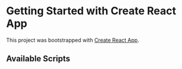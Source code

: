 # Getting Started with Create React App

This project was bootstrapped with [Create React App](https://github.com/facebook/create-react-app).

## Available Scripts













